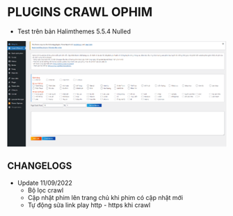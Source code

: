 # PLUGINS CRAWL OPHIM
  - Test trên bản Halimthemes 5.5.4 Nulled

![Alt text](Screenshot-2022-09-11-170506.png?raw=true "Image Demo")

## CHANGELOGS
  - Update 11/09/2022
    + Bộ lọc crawl
    + Cập nhật phim lên trang chủ khi phim có cập nhật mới
    + Tự động sửa link play http - https khi crawl
